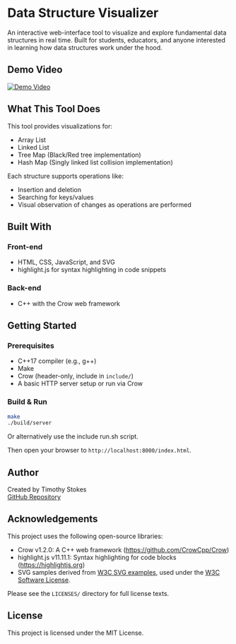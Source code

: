 # Data Structure Visualizer

An interactive web-interface tool to visualize and explore fundamental data structures in real time. Built for students, educators, and anyone interested in learning how data structures work under the hood.

## Demo Video
[![Demo Video](https://img.youtube.com/vi/WjJJbwVkH_U/0.jpg)](https://youtu.be/WjJJbwVkH_U) 

## What This Tool Does

This tool provides visualizations for:

- Array List
- Linked List
- Tree Map (Black/Red tree implementation)
- Hash Map (Singly linked list collision implementation)

Each structure supports operations like:

- Insertion and deletion
- Searching for keys/values
- Visual observation of changes as operations are performed

## Built With

### Front-end

- HTML, CSS, JavaScript, and SVG
- highlight.js for syntax highlighting in code snippets

### Back-end

- C++ with the Crow web framework

## Getting Started

### Prerequisites

- C++17 compiler (e.g., g++)
- Make
- Crow (header-only, include in `include/`)
- A basic HTTP server setup or run via Crow

### Build & Run

```bash
make
./build/server
```

Or alternatively use the include run.sh script.


Then open your browser to `http://localhost:8000/index.html`.

## Author

Created by Timothy Stokes  
[GitHub Repository](https://github.com/ZeroQuest/data-structure-visualizer)

## Acknowledgements

This project uses the following open-source libraries:

- Crow v1.2.0: A C++ web framework (https://github.com/CrowCpp/Crow)
- highlight.js v11.11.1: Syntax highlighting for code blocks (https://highlightjs.org)
- SVG samples derived from [W3C SVG examples](https://www.w3.org/Graphics/SVG/), used under the [W3C Software License](https://www.w3.org/copyright/software-license-2023/).

Please see the `LICENSES/` directory for full license texts.

## License

This project is licensed under the MIT License.
